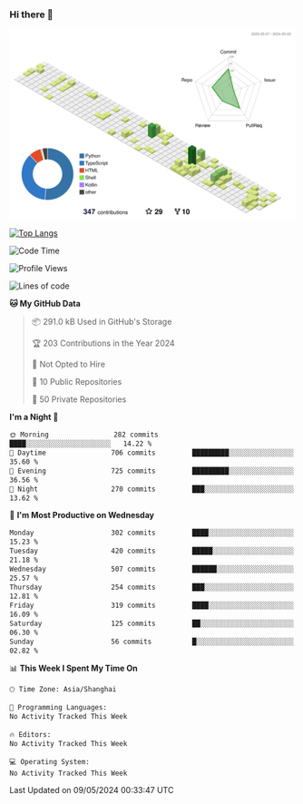 ### Hi there 👋

![](./profile-3d-contrib/profile-green-animate.svg)

 

[![Top Langs](https://github-readme-stats.vercel.app/api/top-langs/?username=fly2tomato)](https://github.com/anuraghazra/github-readme-stats)


 

<!--START_SECTION:waka-->
![Code Time](http://img.shields.io/badge/Code%20Time-5%20hrs%2042%20mins-blue)

![Profile Views](http://img.shields.io/badge/Profile%20Views-15-blue)

![Lines of code](https://img.shields.io/badge/From%20Hello%20World%20I%27ve%20Written-521.7%20thousand%20lines%20of%20code-blue)

**🐱 My GitHub Data** 

> 📦 291.0 kB Used in GitHub's Storage 
 > 
> 🏆 203 Contributions in the Year 2024
 > 
> 🚫 Not Opted to Hire
 > 
> 📜 10 Public Repositories 
 > 
> 🔑 50 Private Repositories 
 > 
**I'm a Night 🦉** 

```text
🌞 Morning                282 commits         ████░░░░░░░░░░░░░░░░░░░░░   14.22 % 
🌆 Daytime                706 commits         █████████░░░░░░░░░░░░░░░░   35.60 % 
🌃 Evening                725 commits         █████████░░░░░░░░░░░░░░░░   36.56 % 
🌙 Night                  270 commits         ███░░░░░░░░░░░░░░░░░░░░░░   13.62 % 
```
📅 **I'm Most Productive on Wednesday** 

```text
Monday                   302 commits         ████░░░░░░░░░░░░░░░░░░░░░   15.23 % 
Tuesday                  420 commits         █████░░░░░░░░░░░░░░░░░░░░   21.18 % 
Wednesday                507 commits         ██████░░░░░░░░░░░░░░░░░░░   25.57 % 
Thursday                 254 commits         ███░░░░░░░░░░░░░░░░░░░░░░   12.81 % 
Friday                   319 commits         ████░░░░░░░░░░░░░░░░░░░░░   16.09 % 
Saturday                 125 commits         ██░░░░░░░░░░░░░░░░░░░░░░░   06.30 % 
Sunday                   56 commits          █░░░░░░░░░░░░░░░░░░░░░░░░   02.82 % 
```


📊 **This Week I Spent My Time On** 

```text
🕑︎ Time Zone: Asia/Shanghai

💬 Programming Languages: 
No Activity Tracked This Week

🔥 Editors: 
No Activity Tracked This Week

💻 Operating System: 
No Activity Tracked This Week
```


 Last Updated on 09/05/2024 00:33:47 UTC
<!--END_SECTION:waka-->
